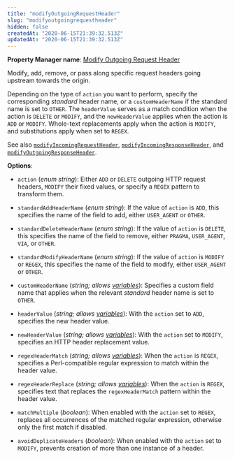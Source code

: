 ```yaml
---
title: "modifyOutgoingRequestHeader"
slug: "modifyoutgoingrequestheader"
hidden: false
createdAt: "2020-06-15T21:39:32.513Z"
updatedAt: "2020-06-15T21:39:32.513Z"
---
```

__Property Manager name__: [Modify Outgoing Request Header](https://control.akamai.com/wh/CUSTOMER/AKAMAI/en-US/WEBHELP/property-manager/property-manager-help/csh_lookup.html?id=PM_9073)

Modify, add, remove, or pass along specific request headers going upstream towards the origin.

Depending on the type of `action` you want to perform, specify the corresponding _standard_ header name, or a `customHeaderName` if the standard name is set to `OTHER`.  The `headerValue` serves as a match condition when the action is `DELETE` or `MODIFY`, and the `newHeaderValue` applies when the action is `ADD` or `MODIFY`. Whole-text replacements apply when the action is `MODIFY`, and substitutions apply when set to `REGEX`.

See also [`modifyIncomingRequestHeader`](#modifyincomingrequestheader), [`modifyIncomingResponseHeader`](#modifyincomingresponseheader), and [`modifyOutgoingResponseHeader`](#modifyoutgoingresponseheader).

__Options__:

<div class="option" markdown="1" id="modifyOutgoingRequestHeader.action" >

- `action` (_enum string_): Either `ADD` or `DELETE` outgoing HTTP request headers, `MODIFY` their fixed values, or specify a `REGEX` pattern to transform them.

</div>

<div class="option" markdown="1" id="modifyOutgoingRequestHeader.standardAddHeaderName" >

- `standardAddHeaderName` (_enum string_): If the value of `action` is `ADD`, this specifies the name of the field to add, either `USER_AGENT` or `OTHER`.

</div>

<div class="option" markdown="1" id="modifyOutgoingRequestHeader.standardDeleteHeaderName" >

- `standardDeleteHeaderName` (_enum string_): If the value of `action` is `DELETE`, this specifies the name of the field to remove, either `PRAGMA`, `USER_AGENT`, `VIA`, or `OTHER`.

</div>

<div class="option" markdown="1" id="modifyOutgoingRequestHeader.standardModifyHeaderName" >

- `standardModifyHeaderName` (_enum string_): If the value of `action` is `MODIFY` or `REGEX`, this specifies the name of the field to modify, either `USER_AGENT` or `OTHER`.

</div>

<div class="option" markdown="1" id="modifyOutgoingRequestHeader.customHeaderName" >

- `customHeaderName` (_string; allows [variables](#vf)_): Specifies a custom field name that applies when the relevant _standard_ header name is set to `OTHER`.

</div>

<div class="option" markdown="1" id="modifyOutgoingRequestHeader.headerValue" >

- `headerValue` (_string; allows [variables](#vf)_): With the `action` set to `ADD`, specifies the new header value.

</div>

<div class="option" markdown="1" id="modifyOutgoingRequestHeader.newHeaderValue" >

- `newHeaderValue` (_string; allows [variables](#vf)_): With the `action` set to `MODIFY`, specifies an HTTP header replacement value.

</div>

<div class="option" markdown="1" id="modifyOutgoingRequestHeader.regexHeaderMatch" >

- `regexHeaderMatch` (_string; allows [variables](#vf)_): When the `action` is `REGEX`, specifies a Perl-compatible regular expression to match within the header value.

</div>

<div class="option" markdown="1" id="modifyOutgoingRequestHeader.regexHeaderReplace" >

- `regexHeaderReplace` (_string; allows [variables](#vf)_): When the `action` is `REGEX`, specifies text that replaces the `regexHeaderMatch` pattern within the header value.

</div>

<div class="option" markdown="1" id="modifyOutgoingRequestHeader.matchMultiple" >

- `matchMultiple` (_boolean_): When enabled with the `action` set to `REGEX`, replaces all occurrences of the matched regular expression, otherwise only the first match if disabled.

</div>

<div class="option" markdown="1" id="modifyOutgoingRequestHeader.avoidDuplicateHeaders" >

- `avoidDuplicateHeaders` (_boolean_): When enabled with the `action` set to `MODIFY`, prevents creation of more than one instance of a header.

</div>

</div>

<div class="feature" data-feature="modifyOutgoingResponseHeader" markdown="1">
